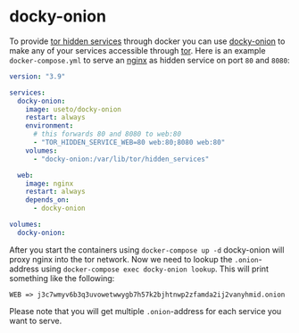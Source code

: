 # docky-onion

To provide [tor hidden services](https://2019.www.torproject.org/docs/onion-services) through docker you can use [docky-onion](https://github.com/use-to/docky-onion) to make any of your services accessible through [tor](https://www.torproject.org/). Here is an example `docker-compose.yml` to serve an [nginx](https://www.nginx.com/) as hidden service on port `80` and `8080`:

```yaml
version: "3.9"

services:
  docky-onion:
    image: useto/docky-onion
    restart: always
    environment:
      # this forwards 80 and 8080 to web:80
      - "TOR_HIDDEN_SERVICE_WEB=80 web:80;8080 web:80"
    volumes:
      - "docky-onion:/var/lib/tor/hidden_services"

  web:
    image: nginx
    restart: always
    depends_on:
      - docky-onion 

volumes:
  docky-onion:
```

After you start the containers using `docker-compose up -d` docky-onion will proxy nginx into the tor network. Now we need to lookup the `.onion`-address using `docker-compose exec docky-onion lookup`. This will print something like the following:

```
WEB => j3c7wmyv6b3q3uvowetwwygb7h57k2bjhtnwp2zfamda2ij2vanyhmid.onion
```

Please note that you will get multiple `.onion`-address for each service you want to serve.
